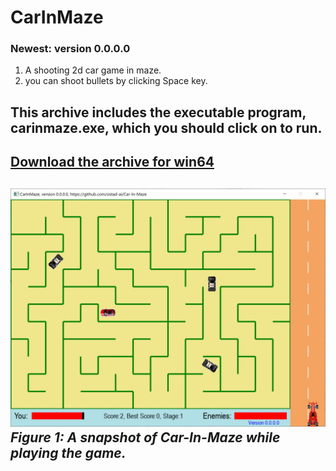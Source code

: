 # CarInMaze
### Newest: version 0.0.0.0
1. A shooting 2d car game in maze.
2. you can shoot bullets by clicking Space key.
## This archive includes the executable program, carinmaze.exe, which you should click on to run.
[Download the archive for win64]()
---
![A snapshot of the game: CarInMaze](Media/ver-0-0-0-0.jpg) *Figure 1: A snapshot of Car-In-Maze while playing the game.*
--- 